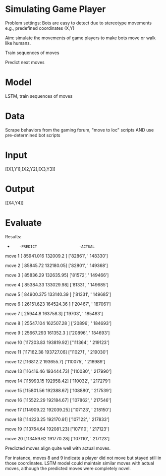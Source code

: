 # Simulating Game Player

Problem settings: Bots are easy to detect due to stereotype movements e.g., predefined coordinates (X,Y)

Aim: simulate the movements of game players to make bots move or walk like humans.

Train sequences of moves

Predict next moves

# Model
LSTM, train sequences of moves

# Data
Scrape behaviors from the gaming forum, "move to loc" scripts
AND use pre-determined bot scripts

# Input
[[X1,Y1],[X2,Y2],[X3,Y3]]

# Output
[[X4,Y4]]

# Evaluate

Results:
-        -PREDICT                   -ACTUAL
move 1 [ 85941.016 132009.2  ] ['82861', ' 148330']

move 2 [ 85845.72 132180.05] ['82801', ' 149368']

move 3 [ 85836.29 132635.95] ['81572', ' 149466']

move 4 [ 85384.33 133029.98] ['81331', ' 149685']

move 5 [ 84900.375 133140.39 ] ['81331', ' 149685']

move 6 [ 26151.623 164524.36 ] ['20467', ' 187061']

move 7 [ 25944.8 163758.3] ['19703', ' 185483']

move 8 [ 25547.104 162507.28 ] ['20896', ' 184693']

move 9 [ 25667.293 161352.3  ] ['20896', ' 184693']

move 10 [117203.83 193819.92] ['111364', ' 219123']

move 11 [117162.38 193727.06] ['110271', ' 219030']

move 12 [116812.2 193655.7] ['110075', ' 218989']

move 13 [116416.46 193444.73] ['110080', ' 217990']

move 14 [115993.15 192958.42] ['110032', ' 217279']

move 15 [115801.56 192388.67] ['108880', ' 217539']

move 16 [115522.29 192184.67] ['107862', ' 217546']

move 17 [114909.22 192039.25] ['107123', ' 218150']

move 18 [114223.25 192170.61] ['107122', ' 217833']

move 19 [113764.64 192081.23] ['107110', ' 217123']

move 20 [113459.62 191770.28] ['107110', ' 217123']

Predicted moves align quite well with actual moves.

For instance, moves 8 and 9 indicate a player did not move but stayed still in those coordinates. LSTM model could maintain similar moves with actual moves, although the predicted moves were completely novel.
